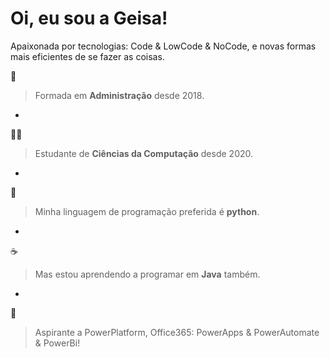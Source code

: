 # Oi, eu sou  a Geisa! 

Apaixonada por tecnologias: Code & LowCode & NoCode, e novas formas mais eficientes de se fazer as coisas. 

💼
> Formada em **Administração** desde 2018.
-
👩‍💻 
> Estudante de **Ciências da Computação** desde 2020. 
-
🐍
> Minha linguagem de programação preferida é **python**.
-
☕
> Mas estou aprendendo a programar em **Java** também.
-
🚀
> Aspirante a PowerPlatform, Office365: PowerApps & PowerAutomate & PowerBi!
